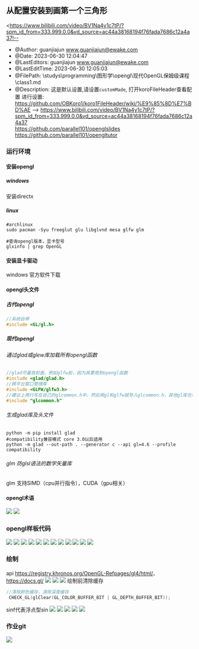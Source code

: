 <!--
 * @Author: guanjiajun www.guanjiajun@ewake.com
 * @Date: 2023-06-30 12:04:47
 * @LastEditors: guanjiajun www.guanjiajun@ewake.com
 * @LastEditTime: 2023-06-30 19:50:03
 * @FilePath: \studys\programming\图形学\opengl\现代OpenGL保姆级课程\class1\class1.md
 * @Description: 这是默认设置,请设置`customMade`, 打开koroFileHeader查看配置 进行设置: https://github.com/OBKoro1/koro1FileHeader/wiki/%E9%85%8D%E7%BD%AE
-->
## 从配置安装到画第一个三角形
<https://www.bilibili.com/video/BV1Na4y1c7tP/?spm_id_from=333.999.0.0&vd_source=ac44a38168194f76fada7686c12a4a37!--
 * @Author: guanjiajun www.guanjiajun@ewake.com
 * @Date: 2023-06-30 12:04:47
 * @LastEditors: guanjiajun www.guanjiajun@ewake.com
 * @LastEditTime: 2023-06-30 12:05:03
 * @FilePath: \studys\programming\图形学\opengl\现代OpenGL保姆级课程\class1.md
 * @Description: 这是默认设置,请设置`customMade`, 打开koroFileHeader查看配置 进行设置: https://github.com/OBKoro1/koro1FileHeader/wiki/%E9%85%8D%E7%BD%AE
-->
<https://www.bilibili.com/video/BV1Na4y1c7tP/?spm_id_from=333.999.0.0&vd_source=ac44a38168194f76fada7686c12a4a37>\
<https://github.com/parallel101/openglslides>\
<https://github.com/parallel101/opengltutor>
### 运行环境
#### 安装opengl
##### windows
安装directx
##### linux
```shell
#archlinux
sudo pacman -Syu freeglut glu libglvnd mesa glfw glm

#查询opengl版本，显卡型号
glxinfo | grep OpenGL 
```

#### 安装显卡驱动
windows 官方软件下载

#### opengl头文件
##### 古代opengl
```cpp
//系统自带
#include <GL/gl.h> 
```
##### 现代opengl
###### 通过glad或glew库加载所有opengl函数
```cpp
//glad尽量放前面，例如glfw前，因为其要用到opengl函数
#include <glad/glad.h>
//跨平台窗口管理库
#include <GLFW/glfw3.h>
//建议上两行写在自己的glcommon.h中，然后用gl和glfw就导入glcommon.h，其他gl库也可以放到里面
#include "glcommon.h"
```
###### 生成glad库及头文件
```shell
python -m pip install glad
#compatibility兼容模式 core 3.0以后适用
python -m glad --out-path . --generator c --api gl=4.6 --profile compatibility
```
###### glm 防glsl语法的数学矢量库
glm 支持SIMD（cpu并行指令），CUDA（gpu相关）

#### opengl术语
![](images/img-2023-06-30-17-25-09.png)
![](images/img-2023-06-30-17-32-08.png)
### opengl样板代码
![](images/img-2023-06-30-17-56-33.png)
![](images/img-2023-06-30-17-57-03.png)
![](images/img-2023-06-30-17-58-39.png)
![](images/img-2023-06-30-17-58-52.png)
![](images/img-2023-06-30-17-59-43.png)
![](images/img-2023-06-30-18-00-15.png)
![](images/img-2023-06-30-18-01-33.png)
![](images/img-2023-06-30-18-02-26.png)
![](images/img-2023-06-30-18-03-25.png)
![](images/img-2023-06-30-18-03-59.png)
![](images/img-2023-06-30-18-05-07.png)
![](images/img-2023-06-30-18-08-32.png)
### 绘制
api <https://registry.khronos.org/OpenGL-Refpages/gl4/html/>、
<https://docs.gl/>
![](images/img-2023-06-30-18-17-34.png)
![](images/img-2023-06-30-18-52-05.png)
![](images/img-2023-06-30-18-52-47.png)
绘制前清除缓存
```cpp
//清除颜色缓存，清除深度缓存
 CHECK_GL(glClear(GL_COLOR_BUFFER_BIT | GL_DEPTH_BUFFER_BIT));
```
sinf代表浮点型sin
![](images/img-2023-06-30-19-13-19.png)
![](images/img-2023-06-30-19-18-33.png)
![](images/img-2023-06-30-19-19-23.png)
![](images/img-2023-06-30-19-23-51.png)
![](images/img-2023-06-30-19-24-26.png)
### 作业git
![](images/img-2023-06-30-19-31-50.png)